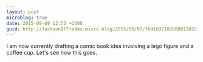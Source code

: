 ```yaml
---
layout: post
microblog: true
date: 2015-09-08 12:55 +1300
guid: http://JacksonOfTrades.micro.blog/2015/09/07/t641037183588012032.html
---
```

I am now currently drafting a comic book idea involving a lego figure and a coffee cup. Let's see how this goes.
